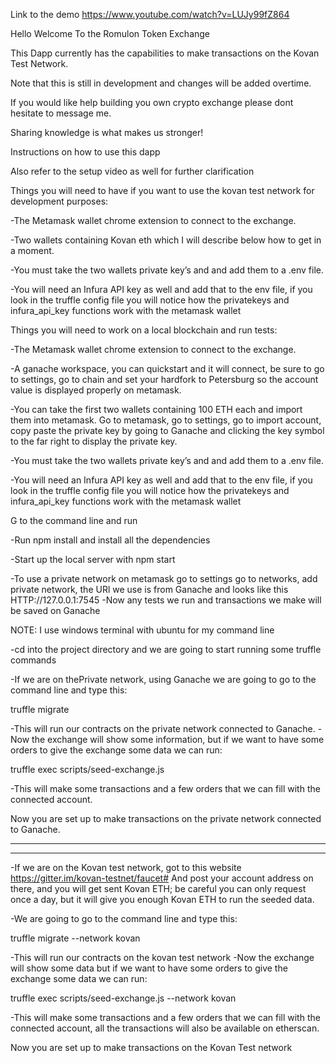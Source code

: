 Link to the demo https://www.youtube.com/watch?v=LUJy99fZ864

Hello Welcome To the Romulon Token Exchange

This Dapp currently has the capabilities to make transactions on the Kovan Test Network.

Note that this is still in development and changes will be added overtime.

If you would like help building you own crypto exchange please dont hesitate to message me.

Sharing knowledge is what makes us stronger!



Instructions on how to use this dapp

Also refer to the setup video as well for further clarification

Things you will need to have if you want to use the kovan test network for development purposes:

-The Metamask wallet chrome extension to connect to the exchange.

-Two wallets containing Kovan eth which I will describe below how to get in a moment.

-You must take the two wallets private key’s and and add them to a .env file.

-You will need an Infura API key as well and add that to the env file, if you look in the truffle config file you will notice how the privatekeys and infura_api_key functions work with the metamask wallet



Things you will need to work on a local blockchain and run tests:

-The Metamask wallet chrome extension to connect to the exchange.

-A ganache workspace, you can quickstart and it will connect, be sure to go to settings, go to chain and set your hardfork to Petersburg so the account value is displayed properly on metamask.

-You can take the first two wallets containing 100 ETH each and import them into metamask. Go to metamask, go to settings, go to import account, copy paste the private key by going to Ganache and clicking the key symbol to the far right to display the private key.

-You must take the two wallets private key’s and and add them to a .env file.

-You will need an Infura API key as well and add that to the env file, if you look in the truffle config file you will notice how the privatekeys and infura_api_key functions work with the metamask wallet

G to the command line and run

-Run npm install and install all the dependencies 

-Start up the local server with npm start

-To use a private network on metamask go to settings go to networks, add private network, the URl we use is from Ganache and looks like this HTTP://127.0.0.1:7545
-Now any tests we run and transactions we make will be saved on Ganache


NOTE: I use windows terminal with ubuntu for my command line


-cd into the project directory and we are going to start running some truffle commands

-If we are on thePrivate network, using Ganache we are going to go to the command line and type this:


truffle migrate


-This will run our contracts on the private network connected to Ganache.
-Now the exchange will show some information, but if we want to have some orders to give the exchange some data we can run:


truffle exec scripts/seed-exchange.js 


-This will make some transactions and a few orders that we can fill with the connected account.

Now you are set up to make transactions on the private network connected to Ganache.

____________________________________________________________________________
____________________________________________________________________________



-If we are on the Kovan test network, got to this website https://gitter.im/kovan-testnet/faucet#
And post your account address on there, and you will get sent Kovan ETH; be careful you can only request once a day, but it will give you enough Kovan ETH to run the seeded data.

-We are going to go to the command line and type this:


truffle migrate --network kovan


-This will run our contracts on the kovan test network
-Now the exchange will show some data but if we want to have some orders to give the exchange some data we can run:


truffle exec scripts/seed-exchange.js --network kovan


-This will make some transactions and a few orders that we can fill with the connected account, all the transactions will also be available on etherscan.

Now you are set up to make transactions on the Kovan Test network



